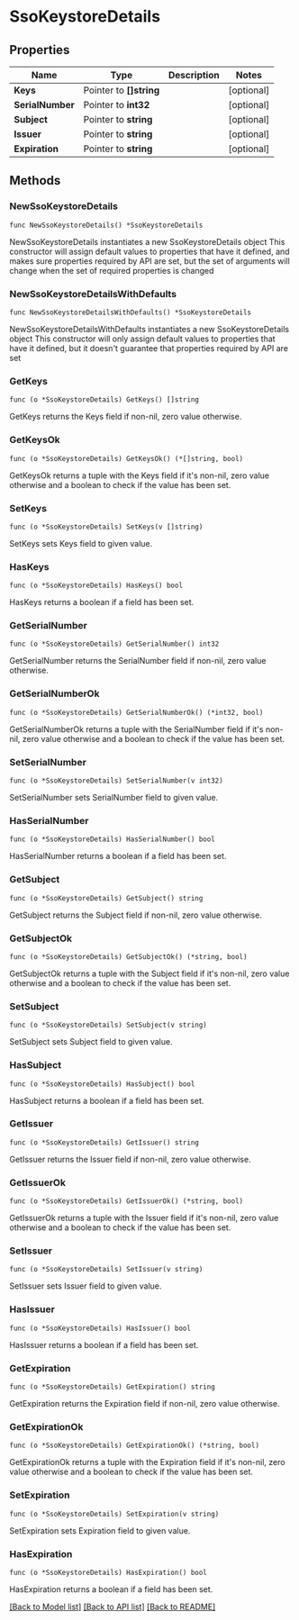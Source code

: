 # SsoKeystoreDetails

## Properties

Name | Type | Description | Notes
------------ | ------------- | ------------- | -------------
**Keys** | Pointer to **[]string** |  | [optional] 
**SerialNumber** | Pointer to **int32** |  | [optional] 
**Subject** | Pointer to **string** |  | [optional] 
**Issuer** | Pointer to **string** |  | [optional] 
**Expiration** | Pointer to **string** |  | [optional] 

## Methods

### NewSsoKeystoreDetails

`func NewSsoKeystoreDetails() *SsoKeystoreDetails`

NewSsoKeystoreDetails instantiates a new SsoKeystoreDetails object
This constructor will assign default values to properties that have it defined,
and makes sure properties required by API are set, but the set of arguments
will change when the set of required properties is changed

### NewSsoKeystoreDetailsWithDefaults

`func NewSsoKeystoreDetailsWithDefaults() *SsoKeystoreDetails`

NewSsoKeystoreDetailsWithDefaults instantiates a new SsoKeystoreDetails object
This constructor will only assign default values to properties that have it defined,
but it doesn't guarantee that properties required by API are set

### GetKeys

`func (o *SsoKeystoreDetails) GetKeys() []string`

GetKeys returns the Keys field if non-nil, zero value otherwise.

### GetKeysOk

`func (o *SsoKeystoreDetails) GetKeysOk() (*[]string, bool)`

GetKeysOk returns a tuple with the Keys field if it's non-nil, zero value otherwise
and a boolean to check if the value has been set.

### SetKeys

`func (o *SsoKeystoreDetails) SetKeys(v []string)`

SetKeys sets Keys field to given value.

### HasKeys

`func (o *SsoKeystoreDetails) HasKeys() bool`

HasKeys returns a boolean if a field has been set.

### GetSerialNumber

`func (o *SsoKeystoreDetails) GetSerialNumber() int32`

GetSerialNumber returns the SerialNumber field if non-nil, zero value otherwise.

### GetSerialNumberOk

`func (o *SsoKeystoreDetails) GetSerialNumberOk() (*int32, bool)`

GetSerialNumberOk returns a tuple with the SerialNumber field if it's non-nil, zero value otherwise
and a boolean to check if the value has been set.

### SetSerialNumber

`func (o *SsoKeystoreDetails) SetSerialNumber(v int32)`

SetSerialNumber sets SerialNumber field to given value.

### HasSerialNumber

`func (o *SsoKeystoreDetails) HasSerialNumber() bool`

HasSerialNumber returns a boolean if a field has been set.

### GetSubject

`func (o *SsoKeystoreDetails) GetSubject() string`

GetSubject returns the Subject field if non-nil, zero value otherwise.

### GetSubjectOk

`func (o *SsoKeystoreDetails) GetSubjectOk() (*string, bool)`

GetSubjectOk returns a tuple with the Subject field if it's non-nil, zero value otherwise
and a boolean to check if the value has been set.

### SetSubject

`func (o *SsoKeystoreDetails) SetSubject(v string)`

SetSubject sets Subject field to given value.

### HasSubject

`func (o *SsoKeystoreDetails) HasSubject() bool`

HasSubject returns a boolean if a field has been set.

### GetIssuer

`func (o *SsoKeystoreDetails) GetIssuer() string`

GetIssuer returns the Issuer field if non-nil, zero value otherwise.

### GetIssuerOk

`func (o *SsoKeystoreDetails) GetIssuerOk() (*string, bool)`

GetIssuerOk returns a tuple with the Issuer field if it's non-nil, zero value otherwise
and a boolean to check if the value has been set.

### SetIssuer

`func (o *SsoKeystoreDetails) SetIssuer(v string)`

SetIssuer sets Issuer field to given value.

### HasIssuer

`func (o *SsoKeystoreDetails) HasIssuer() bool`

HasIssuer returns a boolean if a field has been set.

### GetExpiration

`func (o *SsoKeystoreDetails) GetExpiration() string`

GetExpiration returns the Expiration field if non-nil, zero value otherwise.

### GetExpirationOk

`func (o *SsoKeystoreDetails) GetExpirationOk() (*string, bool)`

GetExpirationOk returns a tuple with the Expiration field if it's non-nil, zero value otherwise
and a boolean to check if the value has been set.

### SetExpiration

`func (o *SsoKeystoreDetails) SetExpiration(v string)`

SetExpiration sets Expiration field to given value.

### HasExpiration

`func (o *SsoKeystoreDetails) HasExpiration() bool`

HasExpiration returns a boolean if a field has been set.


[[Back to Model list]](../README.md#documentation-for-models) [[Back to API list]](../README.md#documentation-for-api-endpoints) [[Back to README]](../README.md)


